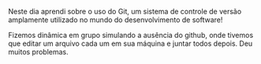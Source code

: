 Neste dia aprendi sobre o uso do Git, um sistema de controle de versão amplamente utilizado no mundo do desenvolvimento de software!

Fizemos dinâmica em grupo simulando a ausência do github, onde tivemos que editar um arquivo cada um em sua máquina e juntar todos depois. Deu muitos problemas. 